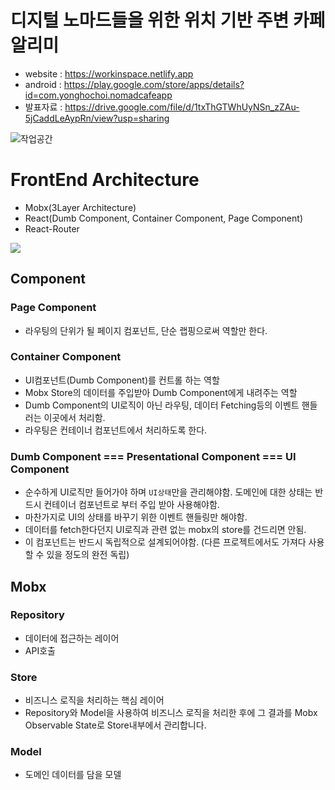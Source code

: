 # 디지털 노마드들을 위한 위치 기반 주변 카페 알리미

- website : https://workinspace.netlify.app  
- android : https://play.google.com/store/apps/details?id=com.yonghochoi.nomadcafeapp
- 발표자료 : https://drive.google.com/file/d/1txThGTWhUyNSn_zZAu-5jCaddLeAypRn/view?usp=sharing

![작업공간](https://user-images.githubusercontent.com/29771088/91624724-cf680880-e9dc-11ea-8f6c-e0f887e5ccb5.gif)

# FrontEnd Architecture

- Mobx(3Layer Architecture)
- React(Dumb Component, Container Component, Page Component)
- React-Router


![](https://user-images.githubusercontent.com/29771088/88493863-56951b80-cfee-11ea-81f6-1ea2ae308a2d.png)

## Component

### Page Component
- 라우팅의 단위가 될 페이지 컴포넌트, 단순 랩핑으로써 역할만 한다.

### Container Component
- UI컴포넌트(Dumb Component)를 컨트롤 하는 역할
- Mobx Store의 데이터를 주입받아 Dumb Component에게 내려주는 역할
- Dumb Component의 UI로직이 아닌 라우팅, 데이터 Fetching등의 이벤트 핸들러는 이곳에서 처리함.
- 라우팅은 컨테이너 컴포넌트에서 처리하도록 한다.

### Dumb Component === Presentational Component === UI Component

- 순수하게 UI로직만 들어가야 하며 `UI상태`만을 관리해야함. 도메인에 대한 상태는 반드시 컨테이너 컴포넌트로 부터 주입 받아 사용해야함.
- 마찬가지로 UI의 상태를 바꾸기 위한 이벤트 핸들링만 해야함.
- 데이터를 fetch한다던지 UI로직과 관련 없는 mobx의 store를 건드리면 안됨.
- 이 컴포넌트는 반드시 독립적으로 설계되어야함. (다른 프로젝트에서도 가져다 사용할 수 있을 정도의 완전 독립)

## Mobx

### Repository

- 데이터에 접근하는 레이어
- API호출

### Store

- 비즈니스 로직을 처리하는 핵심 레이어
- Repository와 Model을 사용하여 비즈니스 로직을 처리한 후에 그 결과를 Mobx Observable State로 Store내부에서 관리합니다.

### Model

- 도메인 데이터를 담을 모델


